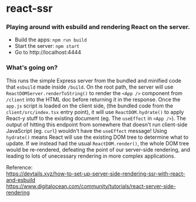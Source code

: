 # react-ssr

### Playing around with esbuild and rendering React on the server.

- Build the apps: `npm run build`
- Start the server: `npm start`
- Go to http://localhost:4444

### What's going on?
This runs the simple Express server from the bundled and minified code that `esbuild` made inside `/build`. On the root path, the server will use `ReactDOMServer.renderToString()` to render the `<App />` component from `/client` into the HTML doc before returning it in the response. Once the `app.js` script is loaded on the client side, (the bundled code from the `client/src/index.tsx` entry point), it will use `ReactDOM.hydrate()` to apply React-y stuff to the existing document (eg. The `useEffect` in `<App />`). The output of hitting this endpoint from somewhere that doesn't run client-side JavaScript (eg. `curl`) wouldn't have the `useEffect` message! Using `hydrate()` means React will use the existing DOM tree to determine what to update. If we instead had the usual `ReactDOM.render()`, the whole DOM tree would be re-rendered, defeating the point of our server-side rendering, and leading to lots of unecessary rendering in more complex applications.

Reference:  
https://devtails.xyz/how-to-set-up-server-side-rendering-ssr-with-react-and-esbuild  
https://www.digitalocean.com/community/tutorials/react-server-side-rendering

